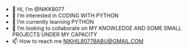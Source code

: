 - 👋 Hi, I’m @NIKK8077
- 👀 I’m interested in CODING WITH PYTHON
- 🌱 I’m currently learning PYTHON
- 💞️ I’m looking to collaborate on MY KNOWLEDGE AND SOME SMALL PROJECTS UNDER MY CAPACITY
- 📫 How to reach me NIKHIL8077BABU@GMAIL.COM

<!---
NIKK8077/NIKK8077 is a ✨ special ✨ repository because its `README.md` (this file) appears on your GitHub profile.
You can click the Preview link to take a look at your changes.
--->
